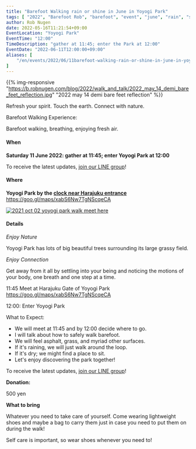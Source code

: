 ```yaml
---
title: "Barefoot Walking rain or shine in June in Yoyogi Park"
tags: [ "2022", "Barefoot Rob", "barefoot", "event", "june", "rain", "shine", "walk", "yoyogi", "はだし", "も", "代々木公園", "裸足のロブ", "雨も" ]
author: Rob Nugen
date: 2022-05-16T11:21:54+09:00
EventLocation: "Yoyogi Park"
EventTime: "12:00"
TimeDescription: "gather at 11:45; enter the Park at 12:00"
EventDate: "2022-06-11T12:00:00+09:00"
aliases: [
    "/en/events/2022/06/11barefoot-walking-rain-or-shine-in-june-in-yoyogi-park",
]
---
```


{{% img-responsive "https://b.robnugen.com/blog/2022/walk_and_talk/2022_may_14_demi_bare_feet_reflection.jpg" "2022 may 14 demi bare feet reflection" %}}

Refresh your spirit. Touch the earth. Connect with nature.

Barefoot Walking Experience:

Barefoot walking, breathing, enjoying fresh air.

#### When

**Saturday 11 June 2022: gather at 11:45; enter Yoyogi Park at 12:00**

To receive the latest updates, [join our LINE group](/contact/)!

#### Where

**Yoyogi Park by the [clock near Harajuku entrance](https://goo.gl/maps/xabS6Nw7TgNScqeCA)**  https://goo.gl/maps/xabS6Nw7TgNScqeCA

[![2021 oct 02 yoyogi park walk meet here](//b.robnugen.com/blog/2021/walk_and_talk/thumbs/2021_oct_02_yoyogi_park_walk_meet_here.jpg)](//b.robnugen.com/blog/2021/walk_and_talk/2021_oct_02_yoyogi_park_walk_meet_here.jpg)

#### Details

*Enjoy Nature*

Yoyogi Park has lots of big beautiful trees surrounding its large grassy field.

*Enjoy Connection*

Get away from it all by settling into your being and noticing the
motions of your body, one breath and one step at a time.

11:45 Meet at Harajuku Gate of Yoyogi Park  https://goo.gl/maps/xabS6Nw7TgNScqeCA

12:00: Enter Yoyogi Park

What to Expect:

* We will meet at 11:45 and by 12:00 decide where to go.
* I will talk about how to safely walk barefoot.
* We will feel asphalt, grass, and myriad other surfaces.
* If it's raining, we will just walk around the loop.
* If it's dry; we might find a place to sit.
* Let's enjoy discovering the park together!

To receive the latest updates, [join our LINE group](/contact/)!

**Donation:**

500 yen

**What to bring**

Whatever you need to take care of yourself.  Come wearing lightweight
shoes and maybe a bag to carry them just in case you need to put them on
during the walk!

Self care is important, so wear shoes whenever you need to!
